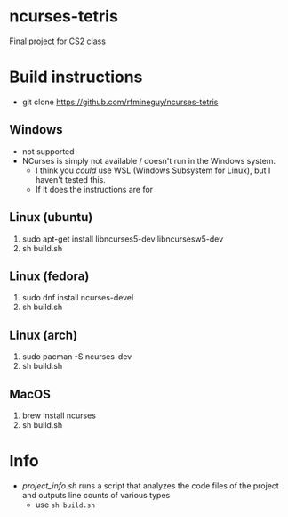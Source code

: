 # ncurses-tetris
Final project for CS2 class


# Build instructions
* git clone https://github.com/rfmineguy/ncurses-tetris

## Windows
* not supported
* NCurses is simply not available / doesn't run in the Windows system.
  - I think you *could* use WSL (Windows Subsystem for Linux), but I haven't tested this.
  - If it does the instructions are for

## Linux (ubuntu)
1. sudo apt-get install libncurses5-dev libncursesw5-dev
2. sh build.sh

## Linux (fedora)
1. sudo dnf install ncurses-devel
2. sh build.sh

## Linux (arch)
1. sudo pacman -S ncurses-dev
2. sh build.sh

## MacOS
1. brew install ncurses
2. sh build.sh


# Info
* *project_info.sh* runs a script that analyzes the code files of the project and outputs line counts of various types
  - use `sh build.sh`
